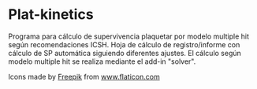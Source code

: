 # Plat-kinetics
Programa para cálculo de supervivencia plaquetar por modelo multiple hit según recomendaciones ICSH.
Hoja de cálculo de registro/informe con cálculo de SP automática siguiendo diferentes ajustes. El cálculo según modelo multiple hit se realiza mediante el add-in "solver". 

<div>Icons made by <a href="https://www.freepik.com" title="Freepik">Freepik</a> from <a href="https://www.flaticon.com/" title="Flaticon">www.flaticon.com</a></div>
